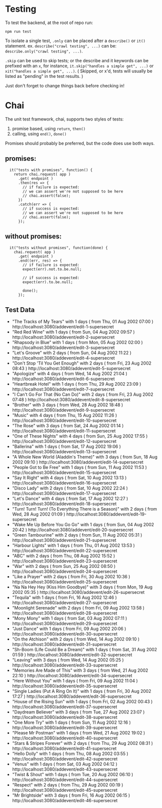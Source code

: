 # Testing

To test the backend, at the root of repo run:

```
npm run test
```

To isolate a single test, `.only` can be placed after a `describe()` or `it()` statement.  ex. `describe("crawl testing", ...)` can be: `describe.only("crawl testing", ...)`. 

`.skip` can be used to skip tests; or the describe and it keywords can be prefixed with an `x`, for instance, `it.skip("handles a simple get", ...)` or `xit("handles a simple get", ...)`.  ( Skipped, or x'd, tests will usually be listed as "pending" in the test results. )

Just don't forget to change things back before checking in!

# Chai 

The unit test framework, chai, supports two styles of tests:

1. promise based, using `return`, `then()`
2. calling, using `end()`, `done()`

Promises should probably be preferred, but the code does use both ways.

## promises:

```
  it("tests with promises", function() {
    return chai.request( app )
      .get( endpoint )
      .then(res => {
        // if failure is expected:
        // we can assert we're not supposed to be here
        // chai.assert(false);
      })
      .catch(err => {
        // if success is expected:
        // we can assert we're not supposed to be here
        // chai.assert(false); 
      });
```

## without promises:

```
  it("tests without promises", function(done) {
    chai.request( app )
      .get( endpoint )
      .end((err, res) => {
        // if failure is expected:
        expect(err).not.to.be.null;

        // if success is expected:
        expect(err).to.be.null;

        done();
      });
```


## Test Data

* "The Tracks of My Tears" with 1 days ( from Thu, 01 Aug 2002 07:00 ) 
 http://localhost:3080/addevent/edit-1-supersecret
* "Red Red Wine" with 1 days ( from Sun, 04 Aug 2002 09:57 ) 
 http://localhost:3080/addevent/edit-2-supersecret
* "Rhapsody in Blue" with 1 days ( from Mon, 05 Aug 2002 02:00 ) 
 http://localhost:3080/addevent/edit-3-supersecret
* "Let's Groove" with 2 days ( from Sun, 04 Aug 2002 11:22 ) 
 http://localhost:3080/addevent/edit-4-supersecret
* "Don't Stop 'Til You Get Enough" with 2 days ( from Fri, 23 Aug 2002 08:43 ) 
 http://localhost:3080/addevent/edit-5-supersecret
* "Apologize" with 4 days ( from Wed, 14 Aug 2002 21:04 ) 
 http://localhost:3080/addevent/edit-6-supersecret
* "Heartbreak Hotel" with 1 days ( from Thu, 29 Aug 2002 23:09 ) 
 http://localhost:3080/addevent/edit-7-supersecret
* "I Can't Go For That (No Can Do)" with 2 days ( from Fri, 23 Aug 2002 07:48 ) 
 http://localhost:3080/addevent/edit-8-supersecret
* "Brother" with 3 days ( from Wed, 28 Aug 2002 18:48 ) 
 http://localhost:3080/addevent/edit-9-supersecret
* "Music" with 4 days ( from Thu, 15 Aug 2002 11:26 ) 
 http://localhost:3080/addevent/edit-10-supersecret
* "The Rose" with 3 days ( from Sat, 24 Aug 2002 01:14 ) 
 http://localhost:3080/addevent/edit-11-supersecret
* "One of These Nights" with 4 days ( from Sun, 25 Aug 2002 17:55 ) 
 http://localhost:3080/addevent/edit-12-supersecret
* "Ballerina" with 1 days ( from Sat, 17 Aug 2002 19:06 ) 
 http://localhost:3080/addevent/edit-13-supersecret
* "A Whole New World (Aladdin's Theme)" with 3 days ( from Sun, 18 Aug 2002 09:10 ) 
 http://localhost:3080/addevent/edit-14-supersecret
* "People Got to Be Free" with 1 days ( from Sun, 11 Aug 2002 11:53 ) 
 http://localhost:3080/addevent/edit-15-supersecret
* "Say It Right" with 4 days ( from Sat, 10 Aug 2002 13:13 ) 
 http://localhost:3080/addevent/edit-16-supersecret
* "Disco Lady" with 2 days ( from Sat, 10 Aug 2002 22:24 ) 
 http://localhost:3080/addevent/edit-17-supersecret
* "Let's Dance" with 4 days ( from Sat, 17 Aug 2002 12:27 ) 
 http://localhost:3080/addevent/edit-18-supersecret
* "Turn! Turn! Turn! (To Everything There is a Season)" with 2 days ( from Wed, 28 Aug 2002 01:09 ) 
 http://localhost:3080/addevent/edit-19-supersecret
* "Wake Me Up Before You Go Go" with 1 days ( from Sun, 04 Aug 2002 20:42 ) 
 http://localhost:3080/addevent/edit-20-supersecret
* "Green Tambourine" with 2 days ( from Sun, 11 Aug 2002 05:31 ) 
 http://localhost:3080/addevent/edit-21-supersecret
* "Harbour Lights" with 1 days ( from Thu, 01 Aug 2002 13:53 ) 
 http://localhost:3080/addevent/edit-22-supersecret
* "ABC" with 2 days ( from Thu, 08 Aug 2002 15:52 ) 
 http://localhost:3080/addevent/edit-23-supersecret
* "War" with 2 days ( from Sun, 25 Aug 2002 08:50 ) 
 http://localhost:3080/addevent/edit-24-supersecret
* "Like a Prayer" with 2 days ( from Fri, 30 Aug 2002 10:36 ) 
 http://localhost:3080/addevent/edit-25-supersecret
* "Na Na Hey Hey (Kiss Him Goodbye)" with 3 days ( from Mon, 19 Aug 2002 05:35 ) 
 http://localhost:3080/addevent/edit-26-supersecret
* "Tequila" with 1 days ( from Fri, 16 Aug 2002 12:46 ) 
 http://localhost:3080/addevent/edit-27-supersecret
* "Moonlight Serenade" with 2 days ( from Fri, 09 Aug 2002 13:58 ) 
 http://localhost:3080/addevent/edit-28-supersecret
* "Mony Mony" with 1 days ( from Sat, 03 Aug 2002 07:11 ) 
 http://localhost:3080/addevent/edit-29-supersecret
* "Just Dance" with 1 days ( from Fri, 09 Aug 2002 20:06 ) 
 http://localhost:3080/addevent/edit-30-supersecret
* "On the Atchison" with 2 days ( from Wed, 14 Aug 2002 09:10 ) 
 http://localhost:3080/addevent/edit-31-supersecret
* "Sh-Boom (Life Could Be a Dream)" with 1 days ( from Sat, 31 Aug 2002 01:59 ) 
 http://localhost:3080/addevent/edit-32-supersecret
* "Leaving" with 3 days ( from Wed, 14 Aug 2002 05:25 ) 
 http://localhost:3080/addevent/edit-33-supersecret
* "Memories Are Made of This" with 3 days ( from Wed, 21 Aug 2002 22:10 ) 
 http://localhost:3080/addevent/edit-34-supersecret
* "Here Without You" with 1 days ( from Fri, 09 Aug 2002 11:04 ) 
 http://localhost:3080/addevent/edit-35-supersecret
* "Single Ladies (Put A Ring On It)" with 1 days ( from Fri, 30 Aug 2002 17:27 ) 
 http://localhost:3080/addevent/edit-36-supersecret
* "House of the Rising Sun" with 1 days ( from Fri, 02 Aug 2002 00:43 ) 
 http://localhost:3080/addevent/edit-37-supersecret
* "Daydream Believer" with 3 days ( from Tue, 27 Aug 2002 23:07 ) 
 http://localhost:3080/addevent/edit-38-supersecret
* "One More Try" with 1 days ( from Sun, 11 Aug 2002 12:16 ) 
 http://localhost:3080/addevent/edit-39-supersecret
* "Please Mr Postman" with 1 days ( from Wed, 21 Aug 2002 19:02 ) 
 http://localhost:3080/addevent/edit-40-supersecret
* "Stars & Stripes Forever" with 2 days ( from Thu, 29 Aug 2002 08:31 ) 
 http://localhost:3080/addevent/edit-41-supersecret
* "Hello Dolly" with 1 days ( from Thu, 08 Aug 2002 03:55 ) 
 http://localhost:3080/addevent/edit-42-supersecret
* "Venus" with 1 days ( from Sat, 03 Aug 2002 04:12 ) 
 http://localhost:3080/addevent/edit-43-supersecret
* "Twist & Shout" with 1 days ( from Tue, 20 Aug 2002 06:10 ) 
 http://localhost:3080/addevent/edit-44-supersecret
* "Respect" with 2 days ( from Thu, 29 Aug 2002 00:19 ) 
 http://localhost:3080/addevent/edit-45-supersecret
* "Mr Brightside" with 3 days ( from Fri, 16 Aug 2002 06:15 ) 
 http://localhost:3080/addevent/edit-46-supersecret
